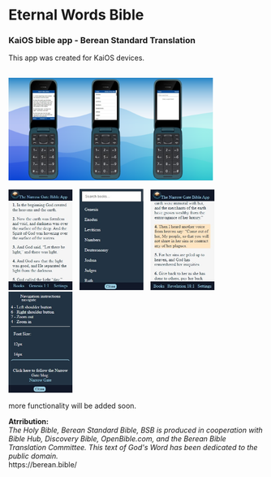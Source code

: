 # Eternal Words Bible
### KaiOS bible app - Berean Standard Translation
<p>This app was created for KaiOS devices.</p>
<br>
<img align="center" alt="KaiOS Bible" width="80%" style="padding-right:10px;" src="https://github.com/TysonBiegler/Bible/blob/master/thumbnails/Thumbnail.png" />
<br>
<br>
<div>
<img alt="KaiOS Bible" width="25%" style="padding-right:10px;" src="https://github.com/TysonBiegler/Bible/blob/master/thumbnails/Main.jpeg" />
<img alt="KaiOS Bible" width="25%" style="padding-right:10px;" src="https://github.com/TysonBiegler/Bible/blob/master/thumbnails/Books.jpeg" />
<img alt="KaiOS Bible" width="25%" style="padding-right:10px;" src="https://github.com/TysonBiegler/Bible/blob/master/thumbnails/Highlights.jpeg" />
<img alt="KaiOS Bible" width="25%" style="padding-right:10px;" src="https://github.com/TysonBiegler/Bible/blob/master/thumbnails/Settings.jpeg" />

</div>

<p>more functionality will be added soon.</p>

<p><b>Atrribution:</b>
  <br>
<i>The Holy Bible, Berean Standard Bible, BSB is produced in cooperation with Bible Hub, Discovery Bible, OpenBible.com, and the Berean Bible Translation Committee. This text of God's Word has been dedicated to the public domain.</i>
<br>
  https://berean.bible/</p>

